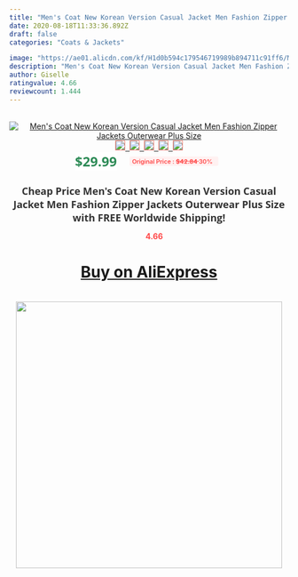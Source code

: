 ```yaml
---
title: "Men's Coat New Korean Version Casual Jacket Men Fashion Zipper Jackets Outerwear Plus Size"
date: 2020-08-18T11:33:36.892Z
draft: false
categories: "Coats & Jackets"

image: "https://ae01.alicdn.com/kf/H1d0b594c179546719989b894711c91ff6/Men-s-Coat-New-Korean-Version-Casual-Jacket-Men-Fashion-Zipper-Jackets-Outerwear-Plus-Size.png_220x220.png"
description: "Men's Coat New Korean Version Casual Jacket Men Fashion Zipper Jackets Outerwear Plus Size"
author: Giselle
ratingvalue: 4.66
reviewcount: 1.444
---
```

<br>
<div style="text-align: center;">
<a href="https://s.click.aliexpress.com/e/_AC7ecl" target="_blank" rel="nofollow noopener noreferrer"><img alt="Men's Coat New Korean Version Casual Jacket Men Fashion Zipper Jackets Outerwear Plus Size" class="magnifier-image" src="https://ae01.alicdn.com/kf/H1d0b594c179546719989b894711c91ff6/Men-s-Coat-New-Korean-Version-Casual-Jacket-Men-Fashion-Zipper-Jackets-Outerwear-Plus-Size.png_220x220.png_640x640.jpg">
<br>
<img style="border:1px solid salmon" src="https://ae01.alicdn.com/kf/H1d0b594c179546719989b894711c91ff6/Men-s-Coat-New-Korean-Version-Casual-Jacket-Men-Fashion-Zipper-Jackets-Outerwear-Plus-Size.png_120x120.jpg">&nbsp;&nbsp;<img style="border:1px solid salmon" src="https://ae01.alicdn.com/kf/H15aacdb1b9dc4010a70c189eeaa355938/Men-s-Coat-New-Korean-Version-Casual-Jacket-Men-Fashion-Zipper-Jackets-Outerwear-Plus-Size.jpg_120x120.jpg">&nbsp;&nbsp;<img style="border:1px solid salmon" src="https://ae01.alicdn.com/kf/Hc6a9eb0ebd89485285ca9ba14edb18920/Men-s-Coat-New-Korean-Version-Casual-Jacket-Men-Fashion-Zipper-Jackets-Outerwear-Plus-Size.jpg_120x120.jpg">&nbsp;&nbsp;<img style="border:1px solid salmon" src="https://ae01.alicdn.com/kf/H12d1fc51d7834d80a892b0b124fc58dfE/Men-s-Coat-New-Korean-Version-Casual-Jacket-Men-Fashion-Zipper-Jackets-Outerwear-Plus-Size.jpg_120x120.jpg">&nbsp;&nbsp;<img style="border:1px solid salmon" src="https://ae01.alicdn.com/kf/H53d9ee78d1f443559fde96cd548c04e0n/Men-s-Coat-New-Korean-Version-Casual-Jacket-Men-Fashion-Zipper-Jackets-Outerwear-Plus-Size.jpg_120x120.jpg"></a></div><br0>
<div style="text-align: center;"><span style="background-color: white; border: 0px; box-sizing: border-box; color: seagreen; display: inline-block; font-family: &quot;open sans&quot; , &quot;arial&quot; , &quot;helvetica&quot; , sans-serif , &quot;heiti&quot;; font-size: 24px; font-stretch: inherit; font-weight: 700; line-height: inherit; margin: 0px 10px 0px 0px; padding: 0px; vertical-align: middle;">$29.99 </span>
<span style="background: rgb(255 , 241 , 241); border-radius: 3px; border: 0px; box-sizing: border-box; color: #ff4747; display: inline-block; font-family: inherit; font-size: 12px; font-stretch: inherit; font-style: inherit; font-variant: inherit; font-weight: 600; line-height: inherit; margin: 0px; padding: 2px 5px; transform: scale(0.9); vertical-align: middle;">Original Price : <b style="text-decoration: line-through;">$42.84 </b> 30%&nbsp;&nbsp;</span></div>
<h1 style="color: #333333; display: inline-block; font-family: &quot;open sans&quot; , &quot;arial&quot; , &quot;helvetica&quot; , sans-serif , &quot;heiti&quot;; font-size: 18px; font-stretch: inherit; font-weight: 700; text-align: center;">Cheap Price Men's Coat New Korean Version Casual Jacket Men Fashion Zipper Jackets Outerwear Plus Size with FREE Worldwide Shipping!</h1>
<div style="color: #ff4747; text-align: center;">
<img src="https://4.bp.blogspot.com/-M0ZcTcb-5uY/XleCXlxnR4I/AAAAAAAAAEc/OrjgMkXV1oMQFaCRZj5HQwOCBcu3w1FegCPcBGAYYCw/s1600/star.png" style="height: 15px;">&nbsp;<b>4.66</b></div>
<div class="button_cont" align="center"><a class="buynow_a" href="https://s.click.aliexpress.com/e/_AC7ecl" target="_blank" rel="nofollow noopener noreferrer"><H1>Buy on AliExpress</H1></a></div><br>
<div class="separator" style="clear: both; text-align: center;">
<img src="https://lh3.googleusercontent.com/-pTy5HemUv9M/XlePHvY0dAI/AAAAAAAAAE4/0nX5iRUoIWY8eMW9Dpxeirr157OZliDIgCLcBGAsYHQ/s1600/badge.gif" width="480">
</div>
